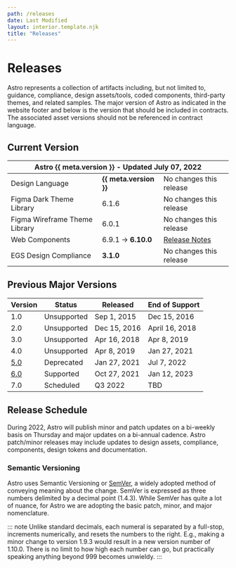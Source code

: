 ```yaml
---
path: /releases
date: Last Modified
layout: interior.template.njk
title: "Releases"
---
```


# Releases

Astro represents a collection of artifacts including, but not limited to, guidance, compliance, design assets/tools, coded components, third-party themes, and related samples. The major version of Astro as indicated in the website footer and below is the version that should be included in contracts. The associated asset versions should not be referenced in contract language.

## Current Version

<table class="release-table release-table--current-version">
<thead>
<tr>
<th colspan="3">Astro {{ meta.version }} - Updated <time>July 07, 2022</time></th>
</tr>
</thead>
<tbody>
<tr>
<td>Design Language</td>
<td class="tabular"><b>{{ meta.version }}</b></td>
<td>No changes this release</td>
</tr>
<tr>
<td>Figma Dark Theme Library</td>
<td class="tabular">6.1.6</td>
<td>No changes this release</td>
</tr>
<tr>
<td>Figma Wireframe Theme Library</td>
<td class="tabular">6.0.1</b></td>
<td>No changes this release</td>
</tr>
<tr>
<td>Web Components</td>
<td class="tabular">6.9.1 -&gt; <b>6.10.0</b></td>
<td><a href="https://github.com/RocketCommunicationsInc/astro/releases/tag/v6.10.0">Release Notes</a></td>
</tr>
<tr>
<td>EGS Design Compliance</td>
<td class="tabular"><b>3.1.0</b></td>
<td>No changes this release</td>
</tr>
</tbody>
</table>

## Previous Major Versions

<table class="release-table releast-table--previous-versions">
<thead>
<tr>
<th class="release-table__version">Version</th>
<th>Status</th>
<th>Released</th>
<th>End of Support</th>
</tr>
</thead>
<tbody>
<tr>
<td>1.0</td>
<td>Unsupported</td>
<td>Sep 1, 2015</td>
<td>Dec 15, 2016</td>
</tr>
<tr>
<td>2.0</td>
<td>Unsupported</td>
<td>Dec 15, 2016</td>
<td>April 16, 2018</td>
</tr>
<tr>
<td>3.0</td>
<td>Unsupported</td>
<td>Apr 16, 2018</td>
<td>Apr 8, 2019</td>
</tr>
<tr>
<td>4.0</td>
<td>Unsupported</td>
<td>Apr 8, 2019</td>
<td>Jan 27, 2021</td>
</tr>
<tr>
<td><a href="https://github.com/RocketCommunicationsInc/astro-uxds/tree/v5.0">5.0</a></td>
<td>Deprecated</td>
<td>Jan 27, 2021</td>
<td>Jul 7, 2022</td>
</tr>
<tr>
<td><a href="https://github.com/RocketCommunicationsInc/astro/tree/v6.0.0">6.0</a></td>
<td>Supported</td>
<td>Oct 27, 2021</td>
<td>Jan 12, 2023</td>
</tr>
<tr>
<td>7.0</td>
<td>Scheduled</td>
<td>Q3 2022</td>
<td>TBD</td>
</tr>
</tbody>
</table>

## Release Schedule

During 2022, Astro will publish minor and patch updates on a bi-weekly basis on Thursday and major updates on a bi-annual cadence. Astro patch/minor releases may include updates to design assets, compliance, components, design tokens and documentation.

### Semantic Versioning

Astro uses Semantic Versioning or [SemVer](https://semver.org/), a widely adopted method of conveying meaning about the change. SemVer is expressed as three numbers delimited by a decimal point (1.4.3). While SemVer has quite a lot of nuance, for Astro we are adopting the basic patch, minor, and major nomenclature.

::: note
Unlike standard decimals, each numeral is separated by a full-stop, increments numerically, and resets the numbers to the right. E.g., making a minor change to version 1.9.3 would result in a new version number of 1.10.0. There is no limit to how high each number can go, but practically speaking anything beyond 999 becomes unwieldy.
:::
